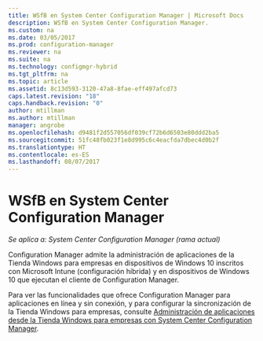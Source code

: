 ```yaml
---
title: WSfB en System Center Configuration Manager | Microsoft Docs
description: WSfB en System Center Configuration Manager.
ms.custom: na
ms.date: 03/05/2017
ms.prod: configuration-manager
ms.reviewer: na
ms.suite: na
ms.technology: configmgr-hybrid
ms.tgt_pltfrm: na
ms.topic: article
ms.assetid: 8c13d593-3120-47a8-8fae-eff497afcd73
caps.latest.revision: "18"
caps.handback.revision: "0"
author: mtillman
ms.author: mtillman
manager: angrobe
ms.openlocfilehash: d9481f2d557056df039cf72b6d6503e80ddd2ba5
ms.sourcegitcommit: 51fc48fb023f1e8d995c6c4eacfda7dbec4d0b2f
ms.translationtype: HT
ms.contentlocale: es-ES
ms.lasthandoff: 08/07/2017
---
```

# <a name="wsfb-in-system-center-configuration-manager"></a>WSfB en System Center Configuration Manager

*Se aplica a: System Center Configuration Manager (rama actual)*

Configuration Manager admite la administración de aplicaciones de la Tienda Windows para empresas en dispositivos de Windows 10 inscritos con Microsoft Intune (configuración híbrida) y en dispositivos de Windows 10 que ejecutan el cliente de Configuration Manager.

Para ver las funcionalidades que ofrece Configuration Manager para aplicaciones en línea y sin conexión, y para configurar la sincronización de la Tienda Windows para empresas, consulte [Administración de aplicaciones desde la Tienda Windows para empresas con System Center Configuration Manager](../../apps/deploy-use/manage-apps-from-the-windows-store-for-business.md).

